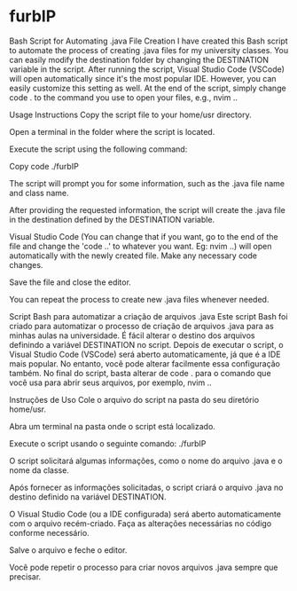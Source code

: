 # furbIP 

Bash Script for Automating .java File Creation
I have created this Bash script to automate the process of creating .java files for my university classes. You can easily modify the destination folder by changing the DESTINATION variable in the script. After running the script, Visual Studio Code (VSCode) will open automatically since it's the most popular IDE. However, you can easily customize this setting as well. At the end of the script, simply change code . to the command you use to open your files, e.g., nvim ..

Usage Instructions
Copy the script file to your home/usr directory.

Open a terminal in the folder where the script is located.

Execute the script using the following command:

Copy code
./furbIP

The script will prompt you for some information, such as the .java file name and class name.

After providing the requested information, the script will create the .java file in the destination defined by the DESTINATION variable.

Visual Studio Code (You can change that if you want, go to the end of the file and change the 'code ..' to whatever you want. Eg: nvim ..) will open automatically with the newly created file. Make any necessary code changes.

Save the file and close the editor.

You can repeat the process to create new .java files whenever needed.


Script Bash para automatizar a criação de arquivos .java
Este script Bash foi criado para automatizar o processo de criação de arquivos .java para as minhas aulas na universidade. É fácil alterar o destino dos arquivos definindo a variável DESTINATION no script. Depois de executar o script, o Visual Studio Code (VSCode) será aberto automaticamente, já que é a IDE mais popular. No entanto, você pode alterar facilmente essa configuração também. No final do script, basta alterar de code . para o comando que você usa para abrir seus arquivos, por exemplo, nvim ..

Instruções de Uso
Cole o arquivo do script na pasta do seu diretório home/usr.

Abra um terminal na pasta onde o script está localizado.

Execute o script usando o seguinte comando:
./furbIP

O script solicitará algumas informações, como o nome do arquivo .java e o nome da classe.

Após fornecer as informações solicitadas, o script criará o arquivo .java no destino definido na variável DESTINATION.

O Visual Studio Code (ou a IDE configurada) será aberto automaticamente com o arquivo recém-criado. Faça as alterações necessárias no código conforme necessário.

Salve o arquivo e feche o editor.

Você pode repetir o processo para criar novos arquivos .java sempre que precisar.
